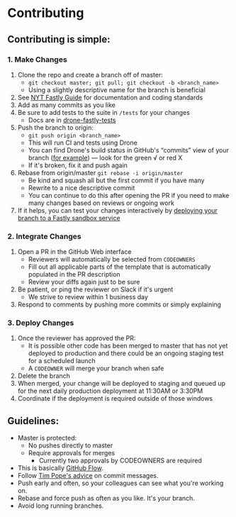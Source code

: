 # Contributing

## Contributing is simple:

### 1. Make Changes

1. Clone the repo and create a branch off of master:
    * `git checkout master; git pull; git checkout -b <branch_name>`
    * Using a slightly descriptive name for the branch is beneficial
1. See [NYT Fastly Guide](https://docs.dv.nyt.net/fastly/) for documentation and coding standards
1. Add as many commits as you like
1. Be sure to add tests to the suite in `/tests` for your changes
    * Docs are in [drone-fastly-tests][drone-fastly-tests]
1. Push the branch to origin:
    * `git push origin <branch_name>`
    * This will run CI and tests using Drone
    * You can find Drone's build status in GitHub's “commits” view of your branch ([for example](https://github.com/nytm/fastly-www/commits/article)) — look for the green √ or red X
    * If it's broken, fix it and push again
1. Rebase from origin/master `git rebase -i origin/master`
    * Be kind and squash all but the first commit if you have many
    * Rewrite to a nice descriptive commit
    * You can continue to do this after opening the PR if you need to make many changes based on reviews or ongoing work
1. If it helps, you can test your changes interactively by [deploying your branch to a Fastly sandbox service](https://docs.dv.nyt.net/fastly/guides/www_sandboxes/)

### 2. Integrate Changes

1. Open a PR in the GitHub Web interface
    * Reviewers will automatically be selected from `CODEOWNERS`
    * Fill out all applicable parts of the template that is automatically populated in the PR description
    * Review your diffs again just to be sure
1. Be patient, or ping the reviewer on Slack if it's urgent
    * We strive to review within 1 business day
1. Respond to comments by pushing more commits or simply explaining

### 3. Deploy Changes

1. Once the reviewer has approved the PR:
    * It is possible other code has been merged to master that has not yet deployed to production and there could be an ongoing staging test for a scheduled launch
    * A `CODEOWNER` will merge your branch when safe
1. Delete the branch
1. When merged, your change will be deployed to staging and queued up for the next daily production deployment at 11:30AM or 3:30PM
1. Coordinate if the deployment is required outside of those windows

## Guidelines:

* Master is protected:
  * No pushes directly to master
  * Require approvals for merges
    * Currently two approvals by CODEOWNERS are required
* This is basically [GitHub Flow][ghf].
* Follow [Tim Pope's advice][tpa] on commit messages.
* Push early and often, so your colleagues can see what you're working on.
* Rebase and force push as often as you like. It's your branch.
* Avoid long running branches.


[dv]:  https://github.com/orgs/nytm/teams/delivery-engineering
[ghf]: https://guides.github.com/introduction/flow/index.html
[tpa]: http://tbaggery.com/2008/04/19/a-note-about-git-commit-messages.html
[dv-fastly-guide]: https://github.com/nytm/dv-fastly-guide
[drone-fastly-tests]: https://github.com/nytm/drone-fastly-tests
